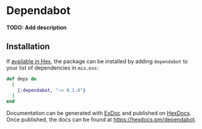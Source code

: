 # Dependabot

**TODO: Add description**

## Installation

If [available in Hex](https://hex.pm/docs/publish), the package can be installed
by adding `dependabot` to your list of dependencies in `mix.exs`:

```elixir
def deps do
  [
    {:dependabot, "~> 0.1.0"}
  ]
end
```

Documentation can be generated with [ExDoc](https://github.com/elixir-lang/ex_doc)
and published on [HexDocs](https://hexdocs.pm). Once published, the docs can
be found at <https://hexdocs.pm/dependabot>.

